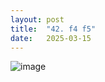 ```yaml
---
layout: post
title:  "42. f4 f5"
date:   2025-03-15
---
```


![image]({{site.url}}/assets/meetup_photos/2025-03-15.jpg)


